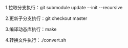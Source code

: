 1.拉取分支执行：git submodule update --init --recursive

2.更新子分支执行：git checkout master 

3.编译动态库执行：make

4.转换文件执行：./convert.sh
